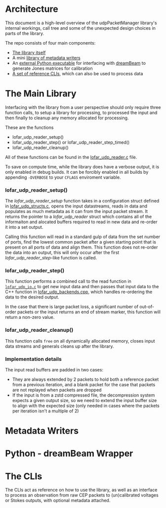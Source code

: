 Architecture
============

This document is a high-level overview of the udpPacketManager library's internal workings, call tree and some of the unexpected design choices in parts of the library.

The repo consists of four main components:
- [The library itself](#the-main-library)
- A mini [library of metadata writers](#metadata-writers)
- An [external Python executable](#python---dreambeam-wrapper) for interfacing with [dreamBeam](https://github.com/2baOrNot2ba/dreamBeam) to generate Jones matrices for calibration
- [A set of reference CLIs](#the-clis), which can also be used to process data

# The Main Library
Interfacing with the library from a user perspective should only require three function calls, to setup a library for processing, to processed the input and then finally to cleanup any memory allocated for processing. 

These are the functions
- lofar_udp_reader_setup()
- lofar_udp_reader_step() or lofar_udp_reader_step_timed()
- lofar_udp_reader_cleanup()

All of these functions can be found in the [lofar_udp_reader.c](../src/lib/lofar_udp_reader.c) file.



To save on compute time, while the library does have a verbose output, it is only enabled in debug builds. It can be forcibly enabled in all builds by appending `-DVERBOSE` to your `CFLAGS` enviroment variable.

### lofar_udp_reader_setup()
The *lofar_udp_reader_setup* function takes in a configuration struct defined in [lofar_udp_structs.c](../src/lib/lofar_udp_structs.h), opens the input datastreams, reads in data and populates as much metadata as it can from the input packet stream. It returns the pointer to a *lofar_udp_reader* struct which contains all of the informaiton and alocated buffers required to read in new data and re-order it into a set output.

Calling this function will read in a standard gulp of data from the set number of ports, find the lowest common packet after a given starting point that is present on all ports of data and align them. This function does not re-order the data into an output, this will only occur after the first *lofar_udp_reader_step*-like function is called.


### lofar_udp_reader_step()
This function performs a combined call to the read function in [`lofar_udp_io.c`](../src/lib/lofar_udp_io.c) to get new input data and then passes that input data to the C++ function in [lofar_udp_backends.cpp](../src/lib/lofar_udp_backends.cpp), which handles re-ordering the data to the desired output.

In the case that there is large packet loss, a significant number of out-of-order packets or the input returns an end of stream marker, this function will return a non-zero value.

### lofar_udp_reader_cleanup()
This function calls `free` on all dynamically allocated memory, closes input data streams and generals cleans up after the library.


### Implementation details
The input read buffers are padded in two cases:
- They are always extended by 2 packets to hold both a reference packet from a previous iteration, and a blank packet for the case that packets are not replayed when packets are dropped
- If the input is from a zstd compressed file, the decompression system expects a given output size, so we need to extend the input buffer size to align with the expected size (only needed in cases where the packets per iteration isn't a multiple of 2)

# Metadata Writers



# Python - dreamBeam Wrapper

# The CLIs
The CLIs act as reference on how to use the library, as well as an interface to process an observation from raw CEP packets to (un)calibrated voltages or Stokes outputs, with optional metadata attached.